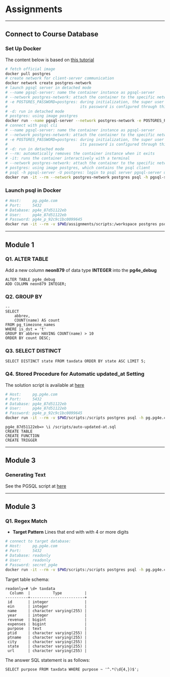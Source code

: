 # Assignments

---

## Connect to Course Database

### Set Up Docker

The content below is based on [this tutorial](https://www.docker.com/blog/how-to-use-the-postgres-docker-official-image/#Why-should-you-containerize-Postgres)

```bash
# fetch official image
docker pull postgres
# create network for client-server communication
docker network create postgres-network
# launch pgsql server in detached mode
# --name pgsql-server: name the container instance as pgsql-server
# --network postgres-network: attach the container to the specific network postgres-network
# -e POSTGRES_PASSWORD=postgres: during initialization, the super user postgres will be created. 
#                                its password is configured through this env var
# -d: run in detached mode
# postgres: using image postgres
docker run --name pgsql-server --network postgres-network -e POSTGRES_PASSWORD=postgres -d postgres
# connect with psql cli
# --name pgsql-server: name the container instance as pgsql-server
# --network postgres-network: attach the container to the specific network postgres-network
# -e POSTGRES_PASSWORD=postgres: during initialization, the super user postgres will be created. 
#                                its password is configured through this env var
# -d: run in detached mode
# --rm: automatically removes the container instance when it exits
# -it: runs the container interactively with a terminal
# --network postgres-network: attach the container to the specific network postgres-network
# postgres: using image postgres, which contains the psql client
# psql -h pgsql-server -U postgres: login to psql server pgsql-server using super user postgres
docker run -it --rm --network postgres-network postgres psql -h pgsql-server -U postgres
```

### Launch psql in Docker

```bash
# Host:     pg.pg4e.com 
# Port:     5432 
# Database: pg4e_87d51122eb 
# User:     pg4e_87d51122eb 
# Password: pg4e_p_92c9c1bc0099645
docker run -it --rm -v $PWD/assignments/scripts:/workspace postgres psql -h pg.pg4e.com -p 5432 -U pg4e_87d51122eb pg4e_87d51122eb
```

---

## Module 1

### Q1. ALTER TABLE 

Add a new column **neon879** of data type **INTEGER** into the **pg4e_debug**

```pgsql
ALTER TABLE pg4e_debug
ADD COLUMN neon879 INTEGER;
```

### Q2. GROUP BY

```pgsql
-- 
SELECT 
    abbrev, 
    COUNT(name) AS count 
FROM pg_timezone_names 
WHERE is_dst = 't' 
GROUP BY abbrev HAVING COUNT(name) > 10 
ORDER BY count DESC;

```

### Q3. SELECT DISTINCT

```pgsql
SELECT DISTINCT state FROM taxdata ORDER BY state ASC LIMIT 5;
```

### Q4. Stored Procedure for Automatic updated_at Setting

The solution script is available at [here](scripts/auto-updated-at.sql)

```bash
# Host:     pg.pg4e.com 
# Port:     5432 
# Database: pg4e_87d51122eb 
# User:     pg4e_87d51122eb 
# Password: pg4e_p_92c9c1bc0099645
docker run -it --rm -v $PWD/scripts:/scripts postgres psql -h pg.pg4e.com -p 5432 -U pg4e_87d51122eb pg4e_87d51122eb
```

```pgsql
pg4e_87d51122eb=> \i /scripts/auto-updated-at.sql 
CREATE TABLE
CREATE FUNCTION
CREATE TRIGGER
```

---

## Module 3

### Generating Text

See the PGSQL script at [here](scripts/generate-text.sql)

---

## Module 3

### Q1. Regex Match

- **Target Pattern** Lines that end with with 4 or more digits

```bash
# connect to target database:
# Host:     pg.pg4e.com 
# Port:     5432 
# Database: readonly 
# User:     readonly 
# Password: secret_pg4e
docker run -it --rm -v $PWD/scripts:/scripts postgres psql -h pg.pg4e.com -p 5432 -U readonly readonly
```

Target table schema:

```pgsql
readonly=# \d+ taxdata
  Column  |          Type          |
----------+------------------------+
 id       | integer                |
 ein      | integer                |
 name     | character varying(255) |
 year     | integer                |
 revenue  | bigint                 |
 expenses | bigint                 |
 purpose  | text                   |
 ptid     | character varying(255) |
 ptname   | character varying(255) |
 city     | character varying(255) |
 state    | character varying(255) |
 url      | character varying(255) |
```

The answer SQL statement is as follows:

```pgsql
SELECT purpose FROM taxdata WHERE purpose ~ '^.*(\d{4,})$';
```